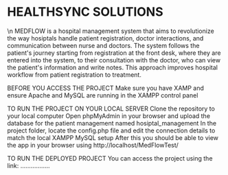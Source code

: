 # HEALTHSYNC SOLUTIONS
\n
MEDFLOW is a hospital management system that aims to revolutionize the way hosiptals handle patient registration, doctor interactions, and communication between nurse and doctors.
The system follows the patient's journey starting from registration at the front desk, where they are entered into the system, to their consultation with the doctor, who can view the patient's 
information and write notes. This approach improves hospital workflow from patient registration to treatment.

BEFORE YOU ACCESS THE PROJECT
Make sure you have XAMP and ensure Apache and MySQL are running in the XAMPP control panel

TO RUN THE PROJECT ON YOUR LOCAL SERVER 
Clone the repository to your local computer 
Open phpMyAdmin in your browser and upload the database for the patient management named hosiptal_management
In the project folder, locate the config.php file and edit the connection details to match the local XAMPP MySQL setup
After this you should be able to view the app in your browser using http://localhost/MedFlowTest/

TO RUN THE DEPLOYED PROJECT
You can access the project using the link: .................
